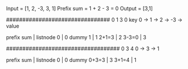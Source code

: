 ​Input = [1, 2, -3, 3, 1]
Prefix sum = 1 + 2 - 3 = 0
Output = [3,1]

################################
0    1    3     0           key
0 -> 1 -> 2 -> -3 ->       value

prefix sum | listnode
    0      |      0        dummy
    1      |      1	
  2+1=3    |      2
  3-3=0    |      3
		
###################################
0    3    4
0 -> 3 -> 1

prefix sum | listnode
		0      |      0       dummy
  0+3=3    |      3
	3+1=4    |      1
